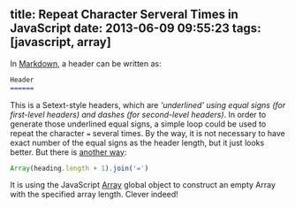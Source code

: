 title: Repeat Character Serveral Times in JavaScript
date: 2013-06-09 09:55:23
tags: [javascript, array]
---

In [Markdown][], a header can be written as:

```markdown
Header
======
```

This is a Setext-style headers, which are _'underlined' using equal signs (for
first-level headers) and dashes (for second-level headers)_. In order to
generate those underlined equal signs, a simple loop could be used to repeat
the character `=` several times. By the way, it is not necessary to have exact
number of the equal signs as the header length, but it just looks better. But
there is [another way][so]:

```JavaScript
Array(heading.length + 1).join('=')
```

It is using the JavaScript [Array][] global object to construct an empty Array
with the specified array length. Clever indeed!

[markdown]: http://daringfireball.net/projects/markdown/
[so]: http://stackoverflow.com/a/1877479/594696
[array]: https://developer.mozilla.org/en-US/docs/Web/JavaScript/Reference/Global_Objects/Array
